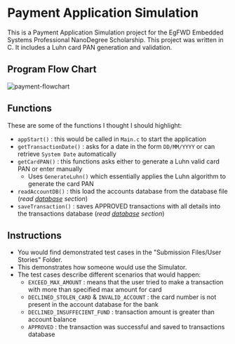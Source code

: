 # Payment Application Simulation
This is a Payment Application Simulation project for the EgFWD Embedded Systems Professional NanoDegree Scholarship. This project was written in C. It includes a Luhn card PAN generation and validation.

## Program Flow Chart
![payment-flowchart](https://user-images.githubusercontent.com/62207434/183305187-4d1241fb-fa97-4daf-8a6b-a1f41a540ac7.jpg)

## Functions

These are some of the functions I thought I should highlight:
- `appStart()` : this would be called in `Main.c` to start the application
- `getTransactionDate()` : asks for a date in the form `DD/MM/YYYY` or can retrieve `System Date` automatically
- `getCardPAN()` : this functions asks either to generate a Luhn valid card PAN or enter manually
  * Uses `GenerateLuhn()` which essentially applies the Luhn algorithm to generate the card PAN
- `readAccountDB()` : this load the accounts database from the database file (*read [database](https://github.com/FahdSeddik/ESND-Payment-Application#databases) section*)
- `saveTransaction()` : saves APPROVED transactions with all details into the transactions database (*read [database](https://github.com/FahdSeddik/ESND-Payment-Application#databases) section*)

## Instructions
- You would find demonstrated test cases in the "Submission Files/User Stories" Folder.
- This demonstrates how someone would use the Simulator.
- The test cases describe different scenarios that would happen:
  * `EXCEED_MAX_AMOUNT` : means that the user tried to make a transaction with more than specified max amount for card
  * `DECLINED_STOLEN_CARD` & `INVALID_ACCOUNT` : the card number is not present in the account database for the bank
  * `DECLINED_INSUFFECIENT_FUND` : transaction amount is greater than account balance
  *  `APPROVED` : the transaction was successful and saved to transactions database
